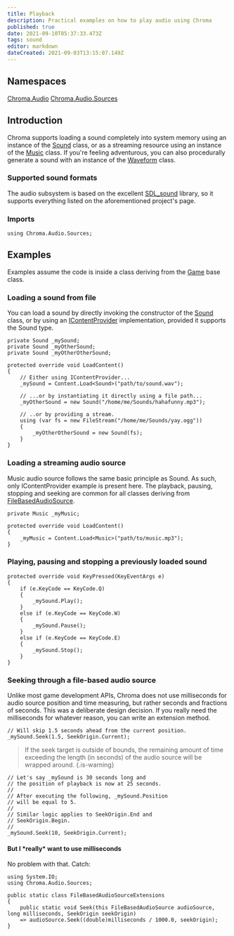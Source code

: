 ```yaml
---
title: Playback
description: Practical examples on how to play audio using Chroma
published: true
date: 2021-09-10T05:37:33.473Z
tags: sound
editor: markdown
dateCreated: 2021-09-03T13:15:07.149Z
---
```


## Namespaces

[Chroma.Audio](https://chroma-2d.github.io/apiref/namespaceChroma_1_1Audio.html)
[Chroma.Audio.Sources](https://chroma-2d.github.io/apiref/namespaceChroma_1_1Audio_1_1Sources.html)

## Introduction

Chroma supports loading a sound completely into system memory using an instance of the [Sound](https://chroma-2d.github.io/apiref/classChroma_1_1Audio_1_1Sources_1_1Sound.html) class, or as a streaming resource using an instance of the [Music](https://chroma-2d.github.io/apiref/classChroma_1_1Audio_1_1Sources_1_1Music.html) class. If you're feeling adventurous, you can also procedurally generate a sound with an instance of the [Waveform](https://chroma-2d.github.io/apiref/classChroma_1_1Audio_1_1Sources_1_1Waveform.html) class.

### Supported sound formats

The audio subsystem is based on the excellent [SDL_sound](https://icculus.org/SDL_sound/) library, so it supports everything listed on the aforementioned project's page.

### Imports
```CSharp
using Chroma.Audio.Sources;
```

## Examples
Examples assume the code is inside a class deriving from the [Game](https://chroma-2d.github.io/apiref/classChroma_1_1Game.html) base class.

### Loading a sound from file

You can load a sound by directly invoking the constructor of the [Sound](https://chroma-2d.github.io/apiref/classChroma_1_1Audio_1_1Sources_1_1Sound.html) class, or by using an [IContentProvider](https://chroma-2d.github.io/apiref/interfaceChroma_1_1ContentManagement_1_1IContentProvider.html) implementation, provided it supports the Sound type.

```CSharp
private Sound _mySound;
private Sound _myOtherSound;
private Sound _myOtherOtherSound;

protected override void LoadContent()
{
	// Either using IContentProvider...
	_mySound = Content.Load<Sound>("path/to/sound.wav");

	// ...or by instantiating it directly using a file path...
	_myOtherSound = new Sound("/home/me/Sounds/hahafunny.mp3");

	// ..or by providing a stream.
	using (var fs = new FileStream("/home/me/Sounds/yay.ogg"))
	{
		_myOtherOtherSound = new Sound(fs);
	}
}
```

### Loading a streaming audio source
Music audio source follows the same basic principle as Sound. As such, only IContentProvider example is present here. The playback, pausing, stopping and seeking are common for all classes deriving from [FileBasedAudioSource](https://chroma-2d.github.io/apiref/classChroma_1_1Audio_1_1Sources_1_1FileBasedAudioSource.html).
  
```CSharp
private Music _myMusic;

protected override void LoadContent()
{
	_myMusic = Content.Load<Music>("path/to/music.mp3");
}
```

### Playing, pausing and stopping a previously loaded sound
```CSharp
protected override void KeyPressed(KeyEventArgs e)
{
	if (e.KeyCode == KeyCode.Q)
	{
		_mySound.Play();
	}
	else if (e.KeyCode == KeyCode.W)
	{
		_mySound.Pause();
	}
	else if (e.KeyCode == KeyCode.E)
	{
		_mySound.Stop();
	}
}
```

### Seeking through a file-based audio source
Unlike most game development APIs, Chroma does not use milliseconds for audio source position and time measuring, but rather seconds and fractions of seconds. This was a deliberate design decision. If you really need the milliseconds for whatever reason, you can write an extension method.
```CSharp
// Will skip 1.5 seconds ahead from the current position.
_mySound.Seek(1.5, SeekOrigin.Current);
```
> If the seek target is outside of bounds, the remaining amount of time exceeding the length (in seconds) of the audio source will be wrapped around.
{.is-warning}
```CSharp
// Let's say _mySound is 30 seconds long and 
// the position of playback is now at 25 seconds.
//
// After executing the following, _mySound.Position 
// will be equal to 5.
//
// Similar logic applies to SeekOrigin.End and 
// SeekOrigin.Begin.
//
_mySound.Seek(10, SeekOrigin.Current);
```
#### But I \*really\* want to use milliseconds
No problem with that. Catch:
```CSharp
using System.IO;
using Chroma.Audio.Sources;

public static class FileBasedAudioSourceExtensions
{
	public static void Seek(this FileBasedAudioSource audioSource, long milliseconds, SeekOrigin seekOrigin)
  	=> audioSource.Seek((double)milliseconds / 1000.0, seekOrigin);
}